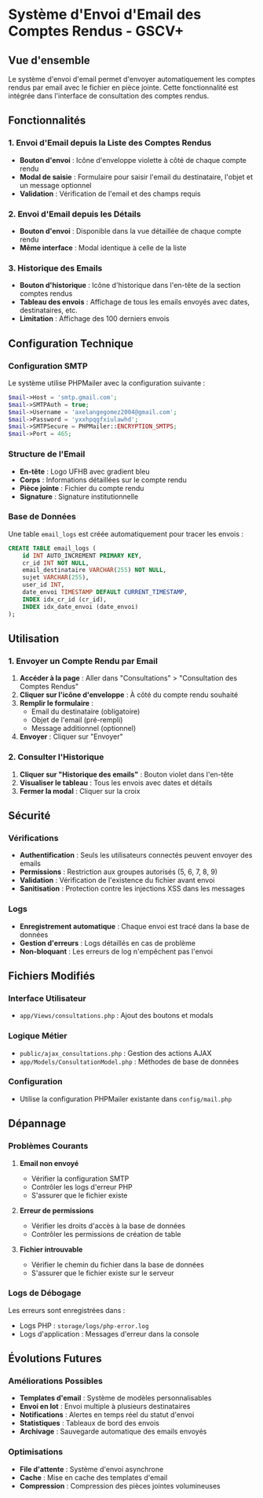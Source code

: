 # Système d'Envoi d'Email des Comptes Rendus - GSCV+

## Vue d'ensemble

Le système d'envoi d'email permet d'envoyer automatiquement les comptes rendus par email avec le fichier en pièce jointe. Cette fonctionnalité est intégrée dans l'interface de consultation des comptes rendus.

## Fonctionnalités

### 1. Envoi d'Email depuis la Liste des Comptes Rendus
- **Bouton d'envoi** : Icône d'enveloppe violette à côté de chaque compte rendu
- **Modal de saisie** : Formulaire pour saisir l'email du destinataire, l'objet et un message optionnel
- **Validation** : Vérification de l'email et des champs requis

### 2. Envoi d'Email depuis les Détails
- **Bouton d'envoi** : Disponible dans la vue détaillée de chaque compte rendu
- **Même interface** : Modal identique à celle de la liste

### 3. Historique des Emails
- **Bouton d'historique** : Icône d'historique dans l'en-tête de la section comptes rendus
- **Tableau des envois** : Affichage de tous les emails envoyés avec dates, destinataires, etc.
- **Limitation** : Affichage des 100 derniers envois

## Configuration Technique

### Configuration SMTP
Le système utilise PHPMailer avec la configuration suivante :
```php
$mail->Host = 'smtp.gmail.com';
$mail->SMTPAuth = true;
$mail->Username = 'axelangegomez2004@gmail.com';
$mail->Password = 'yxxhpqgfxiulawhd';
$mail->SMTPSecure = PHPMailer::ENCRYPTION_SMTPS;
$mail->Port = 465;
```

### Structure de l'Email
- **En-tête** : Logo UFHB avec gradient bleu
- **Corps** : Informations détaillées sur le compte rendu
- **Pièce jointe** : Fichier du compte rendu
- **Signature** : Signature institutionnelle

### Base de Données
Une table `email_logs` est créée automatiquement pour tracer les envois :
```sql
CREATE TABLE email_logs (
    id INT AUTO_INCREMENT PRIMARY KEY,
    cr_id INT NOT NULL,
    email_destinataire VARCHAR(255) NOT NULL,
    sujet VARCHAR(255),
    user_id INT,
    date_envoi TIMESTAMP DEFAULT CURRENT_TIMESTAMP,
    INDEX idx_cr_id (cr_id),
    INDEX idx_date_envoi (date_envoi)
);
```

## Utilisation

### 1. Envoyer un Compte Rendu par Email

1. **Accéder à la page** : Aller dans "Consultations" > "Consultation des Comptes Rendus"
2. **Cliquer sur l'icône d'enveloppe** : À côté du compte rendu souhaité
3. **Remplir le formulaire** :
   - Email du destinataire (obligatoire)
   - Objet de l'email (pré-rempli)
   - Message additionnel (optionnel)
4. **Envoyer** : Cliquer sur "Envoyer"

### 2. Consulter l'Historique

1. **Cliquer sur "Historique des emails"** : Bouton violet dans l'en-tête
2. **Visualiser le tableau** : Tous les envois avec dates et détails
3. **Fermer la modal** : Cliquer sur la croix

## Sécurité

### Vérifications
- **Authentification** : Seuls les utilisateurs connectés peuvent envoyer des emails
- **Permissions** : Restriction aux groupes autorisés (5, 6, 7, 8, 9)
- **Validation** : Vérification de l'existence du fichier avant envoi
- **Sanitisation** : Protection contre les injections XSS dans les messages

### Logs
- **Enregistrement automatique** : Chaque envoi est tracé dans la base de données
- **Gestion d'erreurs** : Logs détaillés en cas de problème
- **Non-bloquant** : Les erreurs de log n'empêchent pas l'envoi

## Fichiers Modifiés

### Interface Utilisateur
- `app/Views/consultations.php` : Ajout des boutons et modals

### Logique Métier
- `public/ajax_consultations.php` : Gestion des actions AJAX
- `app/Models/ConsultationModel.php` : Méthodes de base de données

### Configuration
- Utilise la configuration PHPMailer existante dans `config/mail.php`

## Dépannage

### Problèmes Courants

1. **Email non envoyé**
   - Vérifier la configuration SMTP
   - Contrôler les logs d'erreur PHP
   - S'assurer que le fichier existe

2. **Erreur de permissions**
   - Vérifier les droits d'accès à la base de données
   - Contrôler les permissions de création de table

3. **Fichier introuvable**
   - Vérifier le chemin du fichier dans la base de données
   - S'assurer que le fichier existe sur le serveur

### Logs de Débogage
Les erreurs sont enregistrées dans :
- Logs PHP : `storage/logs/php-error.log`
- Logs d'application : Messages d'erreur dans la console

## Évolutions Futures

### Améliorations Possibles
- **Templates d'email** : Système de modèles personnalisables
- **Envoi en lot** : Envoi multiple à plusieurs destinataires
- **Notifications** : Alertes en temps réel du statut d'envoi
- **Statistiques** : Tableaux de bord des envois
- **Archivage** : Sauvegarde automatique des emails envoyés

### Optimisations
- **File d'attente** : Système d'envoi asynchrone
- **Cache** : Mise en cache des templates d'email
- **Compression** : Compression des pièces jointes volumineuses 
